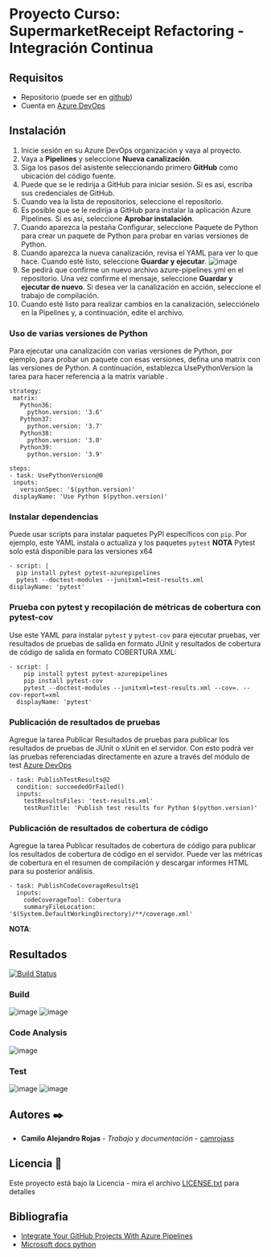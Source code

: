 # Proyecto Curso: SupermarketReceipt Refactoring - Integración Continua


## Requisitos 

* Repositorio (puede ser en [github](https://github.com/))
* Cuenta en [Azure DevOps](https://dev.azure.com/)

## Instalación

1. Inicie sesión en su Azure DevOps organización y vaya al proyecto.
2. Vaya a **Pipelines** y seleccione **Nueva canalización**.
3. Siga los pasos del asistente seleccionando primero **GitHub** como ubicación del código fuente.
4. Puede que se le redirija a GitHub para iniciar sesión. Si es así, escriba sus credenciales de GitHub.
5. Cuando vea la lista de repositorios, seleccione el repositorio.
6. Es posible que se le redirija a GitHub para instalar la aplicación Azure Pipelines. Si es así, seleccione **Aprobar instalación**.
7. Cuando aparezca la pestaña Configurar, seleccione Paquete de Python para crear un paquete de Python para probar en varias versiones de Python.
8. Cuando aparezca la nueva canalización, revisa el YAML para ver lo que hace. Cuando esté listo, seleccione **Guardar y ejecutar**.
![image](https://user-images.githubusercontent.com/100396227/160325531-f348b307-7f03-4a28-ad73-c4e56ffca93f.png)
9. Se pedirá que confirme un nuevo archivo azure-pipelines.yml en el repositorio. Una vez confirme el mensaje, seleccione **Guardar y ejecutar de nuevo**.
   Si desea ver la canalización en acción, seleccione el trabajo de compilación.
10. Cuando esté listo para realizar cambios en la canalización, selecciónelo en la Pipelines y, a continuación, edite el archivo.

### Uso de varias versiones de Python
  Para ejecutar una canalización con varias versiones de Python, por ejemplo, para probar un paquete con esas versiones, defina una matrix con las versiones de Python. A continuación, establezca UsePythonVersion la tarea para hacer referencia a la matrix variable .
  ```
  strategy:
   matrix:
     Python36:
       python.version: '3.6'
     Python37:
       python.version: '3.7'
     Python38:
       python.version: '3.8'
     Python39:
       python.version: '3.9'

  steps:  
  - task: UsePythonVersion@0
   inputs:
     versionSpec: '$(python.version)'
   displayName: 'Use Python $(python.version)'
  ```
### Instalar dependencias
  Puede usar scripts para instalar paquetes PyPI específicos con ```pip```. Por ejemplo, este YAML instala o actualiza y los paquetes ```pytest```
  **NOTA** Pytest solo está disponible para las versiones x64
  ```
  - script: |
    pip install pytest pytest-azurepipelines
    pytest --doctest-modules --junitxml=test-results.xml
  displayName: 'pytest'
  ```
### Prueba con pytest y recopilación de métricas de cobertura con pytest-cov
Use este YAML para instalar ```pytest``` y ```pytest-cov``` para ejecutar pruebas, ver resultados de pruebas de salida en formato JUnit y resultados de cobertura de código de salida en formato COBERTURA XML:
```
- script: |
    pip install pytest pytest-azurepipelines
    pip install pytest-cov
    pytest --doctest-modules --junitxml=test-results.xml --cov=. --cov-report=xml
  displayName: 'pytest'
```
### Publicación de resultados de pruebas
Agregue la tarea Publicar Resultados de pruebas para publicar los resultados de pruebas de JUnit o xUnit en el servidor. Con esto podrá ver las pruebas referenciadas directamente en azure a través del módulo de test  [Azure DevOps](https://dev.azure.com/camilorojas-s/SupermarketReceipt-Refactoring-Kata/_testManagement/runs?_a=runQuery)
```
- task: PublishTestResults@2
  condition: succeededOrFailed()
  inputs:
    testResultsFiles: 'test-results.xml'
    testRunTitle: 'Publish test results for Python $(python.version)'
```
### Publicación de resultados de cobertura de código
Agregue la tarea Publicar resultados de cobertura de código para publicar los resultados de cobertura de código en el servidor. Puede ver las métricas de cobertura en el resumen de compilación y descargar informes HTML para su posterior análisis.
```
- task: PublishCodeCoverageResults@1
  inputs:
    codeCoverageTool: Cobertura
    summaryFileLocation: '$(System.DefaultWorkingDirectory)/**/coverage.xml'
```
**NOTA**: 
## Resultados
[![Build Status](https://dev.azure.com/camilorojas-s/SupermarketReceipt-Refactoring-Kata/_apis/build/status/camrojass.SupermarketReceipt-Refactoring-Kata?branchName=main)](https://dev.azure.com/camilorojas-s/SupermarketReceipt-Refactoring-Kata/_build/latest?definitionId=1&branchName=main)
### Build
![image](https://user-images.githubusercontent.com/100396227/160519119-5721d0bf-df7b-4a8e-ba63-ed1f2a3fcbf6.png)
![image](https://user-images.githubusercontent.com/100396227/160519021-3a0cfdfa-af47-49ea-b48d-12c58c7a9683.png)

### Code Analysis
![image](https://user-images.githubusercontent.com/100396227/160519199-2f66f7f5-ce09-4d5f-86cc-596e8c16c72e.png)

### Test
![image](https://user-images.githubusercontent.com/100396227/160518543-4270c370-3175-4f67-a990-f9d85c5a9cd8.png)
![image](https://user-images.githubusercontent.com/100396227/160518667-adac0090-7087-46e4-a727-f5a1a024a119.png)

## Autores ✒️

* **Camilo Alejandro Rojas** - *Trabajo y documentación* - [camrojass](https://github.com/camrojass)

## Licencia 📄

Este proyecto está bajo la Licencia - mira el archivo [LICENSE.txt](LICENSE.txt) para detalles

## Bibliografia

  * [Integrate Your GitHub Projects With Azure Pipelines](https://www.azuredevopslabs.com/labs/azuredevops/github-integration/)
  * [Microsoft docs python](https://docs.microsoft.com/es-mx/azure/devops/pipelines/ecosystems/python?view=azure-devops)


